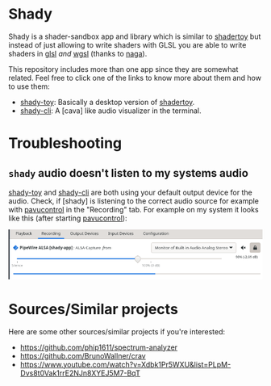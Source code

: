 # Shady

Shady is a shader-sandbox app and library which is similar to [shadertoy] but instead of just allowing to write shaders with GLSL you are able to write
shaders in [glsl] _and_ [wgsl] (thanks to [naga]).

This repository includes more than one app since they are somewhat related. Feel free to click one of the links to know more about them and how to use them:

- [shady-toy]: Basically a desktop version of [shadertoy].
- [shady-cli]: A [cava] like audio visualizer in the terminal.

# Troubleshooting

## `shady` audio doesn't listen to my systems audio

[shady-toy] and [shady-cli] are both using your default output device for the audio.
Check, if [shady] is listening to the correct audio source for example with [pavucontrol] in the "Recording" tab.
For example on my system it looks like this (after starting [pavucontrol]):

![Example](./assets/shady_audio_settings.png)

# Sources/Similar projects

Here are some other sources/similar projects if you're interested:

- https://github.com/phip1611/spectrum-analyzer
- https://github.com/BrunoWallner/crav
- https://www.youtube.com/watch?v=Xdbk1Pr5WXU&list=PLpM-Dvs8t0Vak1rrE2NJn8XYEJ5M7-BqT

[shadertoy]: https://www.shadertoy.com/
[pavucontrol]: https://github.com/pulseaudio/pavucontrol
[naga]: https://crates.io/crates/naga
[shady-toy]: https://github.com/TornaxO7/shady/tree/main/shady-toy
[shady-cli]: https://github.com/TornaxO7/shady/tree/main/shady-cli
[glsl]: https://www.khronos.org/opengl/wiki/Core_Language_(GLSL)
[wgsl]: https://www.w3.org/TR/WGSL/
